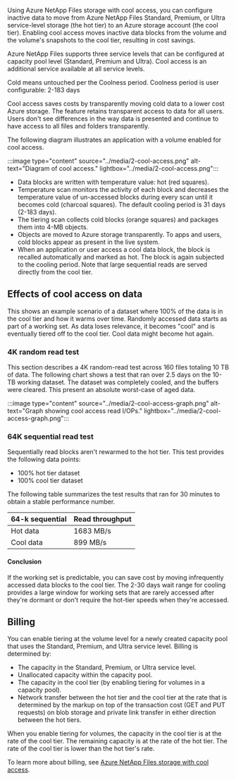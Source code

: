 Using Azure NetApp Files storage with cool access, you can configure inactive data to move from Azure NetApp Files Standard, Premium, or Ultra service-level storage (the hot tier) to an Azure storage account (the cool tier). Enabling cool access moves inactive data blocks from the volume and the volume's snapshots to the cool tier, resulting in cost savings.

Azure NetApp Files supports three service levels that can be configured at capacity pool level (Standard, Premium and Ultra). Cool access is an additional service available at all service levels.

Cold means untouched per the Coolness period. Coolness period is user configurable: 2-183 days

Cool access saves costs by transparently moving cold data to a lower cost Azure storage. The feature retains transparent access to data for all users. Users don't see differences in the way data is presented and continue to have access to all files and folders transparently. 

The following diagram illustrates an application with a volume enabled for cool access.

:::image type="content" source="../media/2-cool-access.png" alt-text="Diagram of cool access." lightbox="../media/2-cool-access.png":::

* Data blocks are written with temperature value: hot (red squares).
* Temperature scan monitors the activity of each block and decreases the temperature value of un-accessed blocks during every scan until it becomes cold (charcoal squares).
    The default cooling period is 31 days (2-183 days).
* The tiering scan collects cold blocks (orange squares) and packages them into 4-MB objects.
* Objects are moved to Azure storage transparently.
    To apps and users, cold blocks appear as present in the live system.
* When an application or user access a cool data block, the block is recalled automatically and marked as hot. The block is again subjected to the cooling period. Note that large sequential reads are served directly from the cool tier. 

## Effects of cool access on data

This shows an example scenario of a dataset where 100% of the data is in the cool tier and how it warms over time. Randomly accessed data starts as part of a working set. As data loses relevance, it becomes "cool" and is eventually tiered off to the cool tier. Cool data might become hot again.

### 4K random read test

This section describes a 4K random-read test across 160 files totaling 10 TB of data. The following chart shows a test that ran over 2.5 days on the 10-TB working dataset. The dataset was completely cooled, and the buffers were cleared. This present an absolute worst-case of aged data.

:::image type="content" source="../media/2-cool-access-graph.png" alt-text="Graph showing cool access read I/OPs." lightbox="../media/2-cool-access-graph.png":::

### 64K sequential read test

Sequentially read blocks aren't rewarmed to the hot tier. This test provides the following data points:

- 100% hot tier dataset
- 100% cool tier dataset

The following table summarizes the test results that ran for 30 minutes to obtain a stable performance number.

| 64-k sequential | Read throughput |
| --- | ---- |
| Hot data	| 1683 MB/s |
| Cool data	| 899 MB/s |

#### Conclusion

If the working set is predictable, you can save cost by moving infrequently accessed data blocks to the cool tier. The 2-30 days wait range for cooling provides a large window for working sets that are rarely accessed after they're dormant or don't require the hot-tier speeds when they're accessed.

## Billing 

You can enable tiering at the volume level for a newly created capacity pool that uses the Standard, Premium, and Ultra service level. Billing is determined by:

- The capacity in the Standard, Premium, or Ultra service level.
- Unallocated capacity within the capacity pool.
- The capacity in the cool tier (by enabling tiering for volumes in a capacity pool).
- Network transfer between the hot tier and the cool tier at the rate that is determined by the markup on top of the transaction cost (GET and PUT requests) on blob storage and private link transfer in either direction between the hot tiers.

When you enable tiering for volumes, the capacity in the cool tier is at the rate of the cool tier. The remaining capacity is at the rate of the hot tier. The rate of the cool tier is lower than the hot tier's rate.

To learn more about billing, see [Azure NetApp Files storage with cool access](/azure/azure-netapp-files/cool-access-introduction).